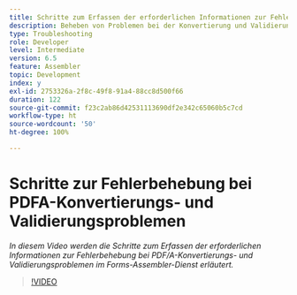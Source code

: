 ```yaml
---
title: Schritte zum Erfassen der erforderlichen Informationen zur Fehlerbehebung bei PDF/A-Problemen
description: Beheben von Problemen bei der Konvertierung und Validierung von Assembler
type: Troubleshooting
role: Developer
level: Intermediate
version: 6.5
feature: Assembler
topic: Development
index: y
exl-id: 2753326a-2f8c-49f8-91a4-88cc8d500f66
duration: 122
source-git-commit: f23c2ab86d42531113690df2e342c65060b5c7cd
workflow-type: ht
source-wordcount: '50'
ht-degree: 100%

---
```


# Schritte zur Fehlerbehebung bei PDFA-Konvertierungs- und Validierungsproblemen

*In diesem Video werden die Schritte zum Erfassen der erforderlichen Informationen zur Fehlerbehebung bei PDF/A-Konvertierungs- und Validierungsproblemen im Forms-Assembler-Dienst erläutert.*

>[!VIDEO](https://video.tv.adobe.com/v/335518?quality=12&learn=on)
